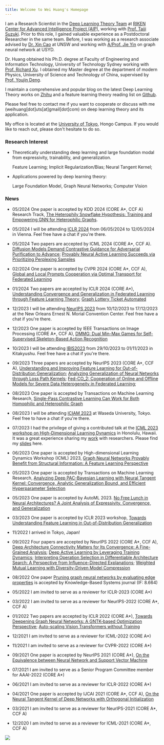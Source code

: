 ```yaml
---
title: Welcome to Wei Huang's Homepage
---
```


I am a Research Scientist in the [Deep Learning Theory Team](https://www.riken.jp/en/research/labs/aip/generic_tech/deep_learn_theory/) at [RIKEN Center for Advanced Intelligence Project (AIP)](https://www.riken.jp/en/research/labs/aip/), working with [Prof. Taiji Suzuki](http://ibis.t.u-tokyo.ac.jp/suzuki/). Prior to this role, I gained valuable experience as a Postdoctoral Researcher in the same team. Before, I was working as a research associate advised by [Dr. Xin Cao](https://research.unsw.edu.au/people/dr-xin-cao) at UNSW and working with [A/Prof. Jie Yin](https://www.sydney.edu.au/business/about/our-people/academic-staff/jie-yin.html) on graph neural network at USYD.

Dr. Huang obtained his Ph.D. degree at Faculty of Engineering and Information Technology, University of Technology Sydney working with [Prof. Richard Xu](https://profiles.uts.edu.au/YiDa.Xu). I obtained my Master degree at the department of modern Physics, University of Science and Technology of China, supervised by [Prof. Youjin Deng](http://staff.ustc.edu.cn/~yjdeng/).

I maintain a comprehensive and popular blog on the latest Deep Learning Theory works on [Zhihu](https://www.zhihu.com/people/huang-wei-17-47-45) and a feature learning theory reading list on [Github](https://github.com/WeiHuang05/Awesome-Feature-Learning-in-Deep-Learning-Thoery).

Please feel free to contact me if you want to cooperate or discuss with me (weihuang[dot]uts[at]gmail[dot]com) on deep learning theory and its application. 

My office is located at the [University of Tokyo](https://www.u-tokyo.ac.jp/ja/index.html), Hongo Campus. If you would like to reach out, please don't hesitate to do so.

### Research Interest

* Theoretically understanding deep learning and large foundation modal from expressivity, trainability, and generalization.
  
  Feature Learning; Implicit Regularization/Bias; Neural Tangent Kernel;

* Applications powered by deep learning theory: 

  Large Foundation Model, Graph Neural Networks; Computer Vision 
  

### News


* 05/2024 One paper is accepted by KDD 2024 (CORE A*, CCF A) Research Track, [The Heterophily Snowflake Hypothesis: Training and Empowering GNN for Heterophilic Graphs](https://arxiv.org/abs/2406.12539).

* 05/2024 I will be attending [ICLR 2024](https://iclr.cc/) from 06/05/2024 to 12/05/2024 in Vienna. Feel free have a chat if you're there.

* 05/2024 Two papers are accepted by ICML 2024 (CORE A*, CCF A). [Diffusion Models Demand Contrastive Guidance for Adversarial Purification to Advance](https://openreview.net/forum?id=2NUGeV64y2); [Provably Neural Active Learning Succeeds via Prioritizing Perplexing Samples](https://arxiv.org/pdf/2406.03944v1)

* 02/2024 One paper is accepted by CVPR 2024 (CORE A*, CCF A), [Global and Local Prompts Cooperation via Optimal Transport for Federated Learning](https://arxiv.org/abs/2403.00041) 

* 01/2024 Two papers are accepted by ICLR 2024 (CORE A*), [Understanding Convergence and Generalization in Federated Learning through Feature Learning Theory](https://openreview.net/forum?id=EcetCr4trp); [Graph Lottery Ticket Automated](https://openreview.net/forum?id=nmBjBZoySX) 

* 12/2023 I will be attending [NeurIPS 2023](https://nips.cc/) from 10/12/2023 to 17/12/2023 at the New Orleans Ernest N. Morial Convention Center. Feel free have a chat if you're there.

* 12/2023 One paper is accepted by IEEE Transactions on Image Processing (CORE A*, CCF A), [DMMG: Dual Min-Max Games for Self-Supervised Skeleton-Based Action Recognition](https://ieeexplore.ieee.org/document/10348505)

* 10/2023 I will be attending [IBIS2023](https://ibisml.org/ibis2023/cfp/) from 29/10/2023 to 01/11/2023 in Kitakyushu. Feel free have a chat if you're there.

* 09/2023 Three papers are accepted by NeurIPS 2023 (CORE A*, CCF A), [Understanding and Improving Feature Learning for Out-of-Distribution Generalization](https://arxiv.org/abs/2304.11327); [Analyzing Generalization of Neural Networks through Loss Path Kernels](https://openreview.net/pdf?id=8Ba7VJ7xiM);  [Fed-CO_2: Cooperation of Online and Offline Models for Severe Data Heterogeneity in Federated Learning](https://arxiv.org/abs/2312.13923); 

* 08/2023 One paper is accepted by Transactions on Machine Learning Research, [Single-Pass Contrastive Learning Can Work for Both Homophilic and Heterophilic Graph](https://openreview.net/pdf?id=244KePn09i)

* 08/2023 I will be attending [ICIAM 2023](https://iciam2023.org/registered_data?id=00088) at Waseda University, Tokyo. Feel free to have a chat if you're there.

* 07/2023 I had the privilege of giving a contributed talk at the [ICML 2023 workshop on High-Dimensional Learning Dynamics](https://sites.google.com/view/hidimlearning/home?authuser=0) in Honolulu, Hawaii. It was a great experience sharing my [work](https://arxiv.org/abs/2306.13926) with researchers. Please find my [slides](https://github.com/WeiHuang05/Weihuang05.github.io/blob/main/files/ICML_HiLD_Graph_feature_Weihuang.pdf) here.

* 06/2023 One paper is accepted by High-dimensional Learning Dynamics Workshop (ICML) 2023, [Graph Neural Networks Provably Benefit from Structural Information: A Feature Learning Perspective](https://arxiv.org/abs/2306.13926)

* 05/2023 One paper is accepted by Transactions on Machine Learning Research, [Analyzing Deep PAC-Bayesian Learning with Neural Tangent Kernel: Convergence, Analytic Generalization Bound, and Efficient Hyperparameter Selection](https://openreview.net/pdf?id=nEX2q5B2RQ)

* 05/2023 One paper is accepted by AutoML 2023. [No Free Lunch in Neural Architectures? A Joint Analysis of Expressivity, Convergence, and Generalization]()

* 03/2023 One paper is accepted by ICLR 2023 workshop, [Towards Understanding Feature Learning in Out-of-Distribution Generalization
](https://arxiv.org/abs/2304.11327)

* 11/2022 I arrived in Tokyo, Japan! 

* 09/2022 Four papers are accepted by NeurIPS 2022 (CORE A*, CCF A), [Deep Architecture Connectivity Matters for Its Convergence: A Fine-Grained Analysis](https://arxiv.org/abs/2205.05662); [Deep Active Learning by Leveraging Training Dynamics](https://arxiv.org/abs/2110.08611); [Interpreting Operation Selection in Differentiable Architecture Search: A Perspective from Influence-Directed Explanations](https://openreview.net/forum?id=MPARWTuMiPh); [Weighted Mutual Learning with Diversity-Driven Model Compression](https://proceedings.neurips.cc/paper_files/paper/2022/file/4b25c000967af9036fb9b207b198a626-Paper-Conference.pdf) 

* 08/2022 One paper [Pruning graph neural networks by evaluating edge properties](https://www.sciencedirect.com/science/article/pii/S0950705122009406) is accepted by Knowledge-Based Systems journal (IF: 8.664)

* 05/2022 I am invited to serve as a reviewer for ICLR-2023 (CORE A*) 

* 03/2022 I am invited to serve as a reviewer for NeurIPS-2022 (CORE A*, CCF A) 

* 01/2022 Two papers are accepted by ICLR 2022 (CORE A*), [Towards Deepening Graph Neural Networks: A GNTK-based Optimization Perspective](https://arxiv.org/abs/2103.03113); [Auto-scaling Vision Transformers without Training](https://openreview.net/pdf?id=H94a1_Pyr-6)

* 12/2021 I am invited to serve as a reviewer for ICML-2022 (CORE A*)

* 11/2021 I am invited to serve as a reviewer for CVPR-2022 (CORE A*)

* 09/2021 One paper is accepted by NeurIPS 2021 (CORE A*), [On the Equivalence between Neural Network and Support Vector Machine](https://arxiv.org/abs/2111.06063)

* 07/2021 I am invited to serve as a Senior Program Committee member for AAAI-2022 (CORE A*) 

* 06/2021 I am invited to serve as a reviewer for ICLR-2022 (CORE A*) 

* 04/2021 One paper is accepted by IJCAI 2021 (CORE A*, CCF A), [On the Neural Tangent Kernel of Deep Networks with Orthogonal Initialization](https://arxiv.org/abs/2004.05867)

* 03/2021 I am invited to serve as a reviewer for NeurIPS-2021 (CORE A*, CCF A) 

* 12/2020 I am invited to serve as a reviewer for ICML-2021 (CORE A*, CCF A)

<a href="https://clustrmaps.com/site/1bvzb"  title="Visit tracker"><img src="//www.clustrmaps.com/map_v2.png?d=2P20-QcaTNFo4oRUSbUIDNvbba1-oYtex2xzmbuuEqU&cl=ffffff" /></a>
